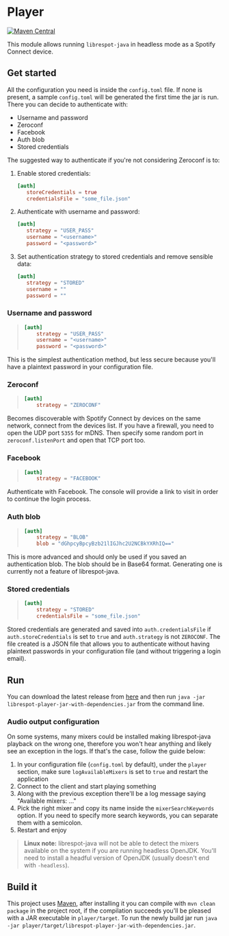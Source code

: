 # Player
[![Maven Central](https://maven-badges.herokuapp.com/maven-central/xyz.gianlu.librespot/librespot-player/badge.svg)](https://maven-badges.herokuapp.com/maven-central/xyz.gianlu.librespot/librespot-player)

This module allows running `librespot-java` in headless mode as a Spotify Connect device.

## Get started
All the configuration you need is inside the `config.toml` file. If none is present, a sample `config.toml` will be generated the first time the jar is run. There you can decide to authenticate with:
- Username and password
- Zeroconf
- Facebook
- Auth blob
- Stored credentials

The suggested way to authenticate if you're not considering Zeroconf is to:
1) Enable stored credentials:
    ```toml
    [auth]
       storeCredentials = true
       credentialsFile = "some_file.json"
    ```
2) Authenticate with username and password:
    ```toml
    [auth]
       strategy = "USER_PASS"
       username = "<username>"
       password = "<password>"
    ```
3) Set authentication strategy to stored credentials and remove sensible data:
    ```toml
    [auth]
       strategy = "STORED"
       username = ""
       password = ""
    ```

### Username and password
> ```toml
> [auth]
>     strategy = "USER_PASS"
>     username = "<username>"
>     password = "<password>"
> ```
This is the simplest authentication method, but less secure because you'll have a plaintext password in your configuration file.

### Zeroconf
> ```toml
> [auth]
>     strategy = "ZEROCONF"
> ```
Becomes discoverable with Spotify Connect by devices on the same network, connect from the devices list.
If you have a firewall, you need to open the UDP port `5355` for mDNS. Then specify some random port in `zeroconf.listenPort` and open that TCP port too.

### Facebook
> ```toml
> [auth]
>     strategy = "FACEBOOK"
> ```
Authenticate with Facebook. The console will provide a link to visit in order to continue the login process.

### Auth blob
> ```toml
> [auth]
>     strategy = "BLOB"
>     blob = "dGhpcyBpcyBzb21lIGJhc2U2NCBkYXRhIQ=="
> ```
This is more advanced and should only be used if you saved an authentication blob. The blob should be in Base64 format. Generating one is currently not a feature of librespot-java.

### Stored credentials
> ```toml
> [auth]
>     strategy = "STORED"
>     credentialsFile = "some_file.json"
> ```
Stored credentials are generated and saved into `auth.credentialsFile` if `auth.storeCredentials` is set to `true` and `auth.strategy` is not `ZEROCONF`. The file created is a JSON file that allows you to authenticate without having plaintext passwords in your configuration file (and without triggering a login email).
 

## Run
You can download the latest release from [here](https://github.com/librespot-org/librespot-java/releases) and then run `java -jar librespot-player-jar-with-dependencies.jar` from the command line.

### Audio output configuration
On some systems, many mixers could be installed making librespot-java playback on the wrong one, therefore you won't hear anything and likely see an exception in the logs. If that's the case, follow the guide below:
1) In your configuration file (`config.toml` by default), under the `player` section, make sure `logAvailableMixers` is set to `true` and restart the application
2) Connect to the client and start playing something
3) Along with the previous exception there'll be a log message saying "Available mixers: ..."
4) Pick the right mixer and copy its name inside the `mixerSearchKeywords` option. If you need to specify more search keywords, you can separate them with a semicolon.
5) Restart and enjoy

> **Linux note:** librespot-java will not be able to detect the mixers available on the system if you are running headless OpenJDK. You'll need to install a headful version of OpenJDK (usually doesn't end with `-headless`).

## Build it
This project uses [Maven](https://maven.apache.org/), after installing it you can compile with `mvn clean package` in the project root, if the compilation succeeds you'll be pleased with a JAR executable in `player/target`.
To run the newly build jar run `java -jar player/target/librespot-player-jar-with-dependencies.jar`.